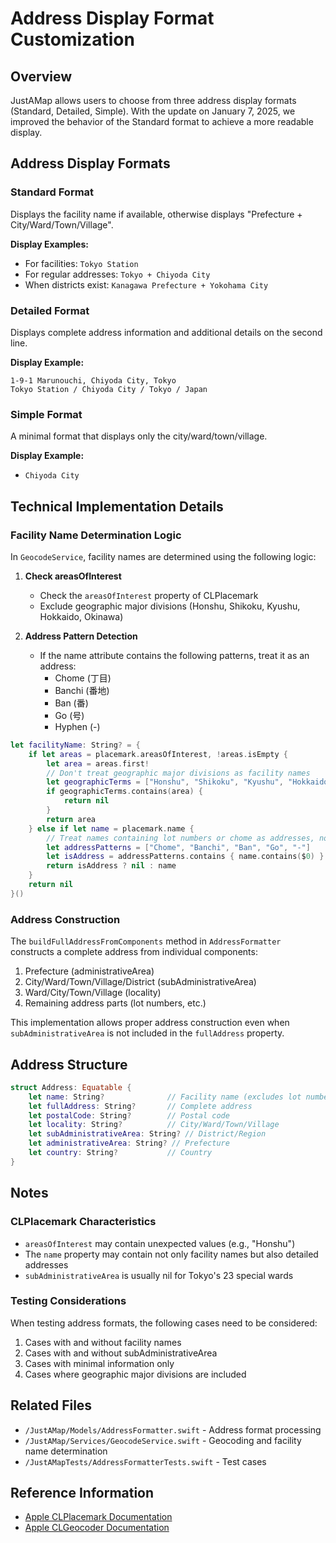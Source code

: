 # Address Display Format Customization

## Overview

JustAMap allows users to choose from three address display formats (Standard, Detailed, Simple). With the update on January 7, 2025, we improved the behavior of the Standard format to achieve a more readable display.

## Address Display Formats

### Standard Format
Displays the facility name if available, otherwise displays "Prefecture + City/Ward/Town/Village".

**Display Examples:**
- For facilities: `Tokyo Station`
- For regular addresses: `Tokyo + Chiyoda City`
- When districts exist: `Kanagawa Prefecture + Yokohama City`

### Detailed Format
Displays complete address information and additional details on the second line.

**Display Example:**
```
1-9-1 Marunouchi, Chiyoda City, Tokyo
Tokyo Station / Chiyoda City / Tokyo / Japan
```

### Simple Format
A minimal format that displays only the city/ward/town/village.

**Display Example:**
- `Chiyoda City`

## Technical Implementation Details

### Facility Name Determination Logic

In `GeocodeService`, facility names are determined using the following logic:

1. **Check areasOfInterest**
   - Check the `areasOfInterest` property of CLPlacemark
   - Exclude geographic major divisions (Honshu, Shikoku, Kyushu, Hokkaido, Okinawa)

2. **Address Pattern Detection**
   - If the name attribute contains the following patterns, treat it as an address:
     - Chome (丁目)
     - Banchi (番地)
     - Ban (番)
     - Go (号)
     - Hyphen (-)

```swift
let facilityName: String? = {
    if let areas = placemark.areasOfInterest, !areas.isEmpty {
        let area = areas.first!
        // Don't treat geographic major divisions as facility names
        let geographicTerms = ["Honshu", "Shikoku", "Kyushu", "Hokkaido", "Okinawa"]
        if geographicTerms.contains(area) {
            return nil
        }
        return area
    } else if let name = placemark.name {
        // Treat names containing lot numbers or chome as addresses, not facility names
        let addressPatterns = ["Chome", "Banchi", "Ban", "Go", "-"]
        let isAddress = addressPatterns.contains { name.contains($0) }
        return isAddress ? nil : name
    }
    return nil
}()
```

### Address Construction

The `buildFullAddressFromComponents` method in `AddressFormatter` constructs a complete address from individual components:

1. Prefecture (administrativeArea)
2. City/Ward/Town/Village/District (subAdministrativeArea)
3. Ward/City/Town/Village (locality)
4. Remaining address parts (lot numbers, etc.)

This implementation allows proper address construction even when `subAdministrativeArea` is not included in the `fullAddress` property.

## Address Structure

```swift
struct Address: Equatable {
    let name: String?              // Facility name (excludes lot number information)
    let fullAddress: String?       // Complete address
    let postalCode: String?        // Postal code
    let locality: String?          // City/Ward/Town/Village
    let subAdministrativeArea: String? // District/Region
    let administrativeArea: String? // Prefecture
    let country: String?           // Country
}
```

## Notes

### CLPlacemark Characteristics

- `areasOfInterest` may contain unexpected values (e.g., "Honshu")
- The `name` property may contain not only facility names but also detailed addresses
- `subAdministrativeArea` is usually nil for Tokyo's 23 special wards

### Testing Considerations

When testing address formats, the following cases need to be considered:

1. Cases with and without facility names
2. Cases with and without subAdministrativeArea
3. Cases with minimal information only
4. Cases where geographic major divisions are included

## Related Files

- `/JustAMap/Models/AddressFormatter.swift` - Address format processing
- `/JustAMap/Services/GeocodeService.swift` - Geocoding and facility name determination
- `/JustAMapTests/AddressFormatterTests.swift` - Test cases

## Reference Information

- [Apple CLPlacemark Documentation](https://developer.apple.com/documentation/corelocation/clplacemark)
- [Apple CLGeocoder Documentation](https://developer.apple.com/documentation/corelocation/clgeocoder)